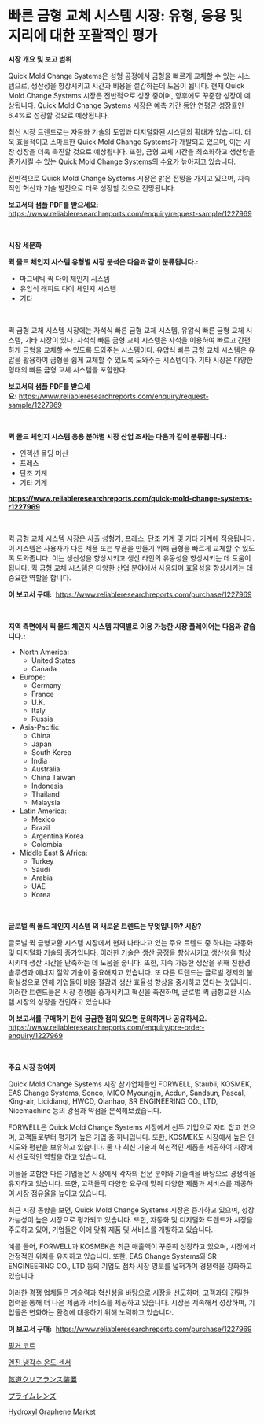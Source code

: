 <p><h1>빠른 금형 교체 시스템 시장: 유형, 응용 및 지리에 대한 포괄적인 평가</h1></p><p><strong>시장 개요 및 보고 범위</strong></p>
<p><p>Quick Mold Change Systems은 성형 공정에서 금형을 빠르게 교체할 수 있는 시스템으로, 생산성을 향상시키고 시간과 비용을 절감하는데 도움이 됩니다. 현재 Quick Mold Change Systems 시장은 전반적으로 성장 중이며, 향후에도 꾸준한 성장이 예상됩니다. Quick Mold Change Systems 시장은 예측 기간 동안 연평균 성장률인 6.4%로 성장할 것으로 예상됩니다.</p><p>최신 시장 트렌드로는 자동화 기술의 도입과 디지털화된 시스템의 확대가 있습니다. 더욱 효율적이고 스마트한 Quick Mold Change Systems가 개발되고 있으며, 이는 시장 성장을 더욱 촉진할 것으로 예상됩니다. 또한, 금형 교체 시간을 최소화하고 생산량을 증가시킬 수 있는 Quick Mold Change Systems의 수요가 높아지고 있습니다.</p><p>전반적으로 Quick Mold Change Systems 시장은 밝은 전망을 가지고 있으며, 지속적인 혁신과 기술 발전으로 더욱 성장할 것으로 전망됩니다.</p></p>
<p><strong>보고서의 샘플 PDF를 받으세요:</strong> <a href="https://www.reliableresearchreports.com/enquiry/request-sample/1227969">https://www.reliableresearchreports.com/enquiry/request-sample/1227969</a></p>
<p>&nbsp;</p>
<p><strong>시장 세분화</strong></p>
<p><strong>퀵 몰드 체인지 시스템 유형별 시장 분석은 다음과 같이 분류됩니다.:</strong></p>
<p><ul><li>마그네틱 퀵 다이 체인지 시스템</li><li>유압식 래피드 다이 체인지 시스템</li><li>기타</li></ul></p>
<p>&nbsp;</p>
<p><p>퀵 금형 교체 시스템 시장에는 자석식 빠른 금형 교체 시스템, 유압식 빠른 금형 교체 시스템, 기타 시장이 있다. 자석식 빠른 금형 교체 시스템은 자석을 이용하여 빠르고 간편하게 금형을 교체할 수 있도록 도와주는 시스템이다. 유압식 빠른 금형 교체 시스템은 유압을 활용하여 금형을 쉽게 교체할 수 있도록 도와주는 시스템이다. 기타 시장은 다양한 형태의 빠른 금형 교체 시스템을 포함한다.</p></p>
<p><strong>보고서의 샘플 PDF를 받으세요:</strong>&nbsp;<a href="https://www.reliableresearchreports.com/enquiry/request-sample/1227969">https://www.reliableresearchreports.com/enquiry/request-sample/1227969</a></p>
<p>&nbsp;</p>
<p><strong> 퀵 몰드 체인지 시스템 응용 분야별 시장 산업 조사는 다음과 같이 분류됩니다.:</strong></p>
<p><ul><li>인젝션 몰딩 머신</li><li>프레스</li><li>단조 기계</li><li>기타 기계</li></ul></p>
<p><strong><a href="https://www.reliableresearchreports.com/quick-mold-change-systems-r1227969">https://www.reliableresearchreports.com/quick-mold-change-systems-r1227969</a></strong></p>
<p>&nbsp;</p>
<p><p>퀵 금형 교체 시스템 시장은 사출 성형기, 프레스, 단조 기계 및 기타 기계에 적용됩니다. 이 시스템은 사용자가 다른 제품 또는 부품을 만들기 위해 금형을 빠르게 교체할 수 있도록 도와줍니다. 이는 생산성을 향상시키고 생산 라인의 유동성을 향상시키는 데 도움이 됩니다. 퀵 금형 교체 시스템은 다양한 산업 분야에서 사용되며 효율성을 향상시키는 데 중요한 역할을 합니다.</p></p>
<p><strong>이 보고서 구매:</strong>&nbsp; <a href="https://www.reliableresearchreports.com/purchase/1227969">https://www.reliableresearchreports.com/purchase/1227969</a></p>
<p>&nbsp;</p>
<p><strong>지역 측면에서 퀵 몰드 체인지 시스템 지역별로 이용 가능한 시장 플레이어는 다음과 같습니다.:</strong></p>
<p><ul>
    <li>
        North America:
        <ul>
            <li>United States</li>
            <li>Canada</li>
        </ul>
    </li>
    <li>
        Europe:
        <ul>
            <li>Germany</li>
            <li>France</li>
            <li>U.K.</li>
            <li>Italy</li>
            <li>Russia</li>
        </ul>
    </li>
    <li>
        Asia-Pacific:
        <ul>
            <li>China</li>
            <li>Japan</li>
            <li>South Korea</li>
            <li>India</li>
            <li>Australia</li>
            <li>China Taiwan</li>
            <li>Indonesia</li>
            <li>Thailand</li>
            <li>Malaysia</li>
        </ul>
    </li>
    <li>
        Latin America:
        <ul>
            <li>Mexico</li>
            <li>Brazil</li>
            <li>Argentina Korea</li>
            <li>Colombia</li>
        </ul>
    </li>
    <li>
        Middle East & Africa:
        <ul>
            <li>Turkey</li>
            <li>Saudi</li>
            <li>Arabia</li>
            <li>UAE</li>
            <li>Korea</li>
        </ul>
    </li>
    </ul></p>
<p>&nbsp;</p>
<p><strong>글로벌 퀵 몰드 체인지 시스템 의 새로운 트렌드는 무엇입니까? 시장?</strong></p>
<p><p>글로벌 퀵 금형교환 시스템 시장에서 현재 나타나고 있는 주요 트렌드 중 하나는 자동화 및 디지털화 기술의 증가입니다. 이러한 기술은 생산 공정을 향상시키고 생산성을 향상시키며 생산 시간을 단축하는 데 도움을 줍니다. 또한, 지속 가능한 생산을 위해 친환경 솔루션과 에너지 절약 기술이 중요해지고 있습니다. 또 다른 트렌드는 글로벌 경제의 불확실성으로 인해 기업들이 비용 절감과 생산 효율성 향상을 중시하고 있다는 것입니다. 이러한 트렌드들은 시장 경쟁을 증가시키고 혁신을 촉진하며, 글로벌 퀵 금형교환 시스템 시장의 성장을 견인하고 있습니다.</p></p>
<p><strong>이 보고서를 구매하기 전에 궁금한 점이 있으면 문의하거나 공유하세요.</strong>- <a href="https://www.reliableresearchreports.com/enquiry/pre-order-enquiry/1227969">https://www.reliableresearchreports.com/enquiry/pre-order-enquiry/1227969</a></p>
<p>&nbsp;</p>
<p><strong>주요 시장 참여자</strong></p>
<p><p>Quick Mold Change Systems 시장 참가업체들인 FORWELL, Staubli, KOSMEK, EAS Change Systems, Sonco, MICO Myoungjin, Acdun, Sandsun, Pascal, King-air, Licidianqi, HWCD, Qianhao, SR ENGINEERING CO., LTD, Nicemachine 등의 강점과 약점을 분석해보겠습니다.</p><p>FORWELL은 Quick Mold Change Systems 시장에서 선두 기업으로 자리 잡고 있으며, 고객들로부터 평가가 높은 기업 중 하나입니다. 또한, KOSMEK도 시장에서 높은 인지도와 평판을 보유하고 있습니다. 둘 다 최신 기술과 혁신적인 제품을 제공하여 시장에서 선도적인 역할을 하고 있습니다.</p><p>이들을 포함한 다른 기업들은 시장에서 각자의 전문 분야와 기술력을 바탕으로 경쟁력을 유지하고 있습니다. 또한, 고객들의 다양한 요구에 맞춰 다양한 제품과 서비스를 제공하여 시장 점유율을 높이고 있습니다.</p><p>최근 시장 동향을 보면, Quick Mold Change Systems 시장은 증가하고 있으며, 성장 가능성이 높은 시장으로 평가되고 있습니다. 또한, 자동화 및 디지털화 트렌드가 시장을 주도하고 있어, 기업들은 이에 맞춰 제품 및 서비스를 개발하고 있습니다.</p><p>예를 들어, FORWELL과 KOSMEK은 최근 매출액이 꾸준히 성장하고 있으며, 시장에서 안정적인 위치를 유지하고 있습니다. 또한, EAS Change Systems와 SR ENGINEERING CO., LTD 등의 기업도 점차 시장 영토를 넓혀가며 경쟁력을 강화하고 있습니다.</p><p>이러한 경쟁 업체들은 기술력과 혁신성을 바탕으로 시장을 선도하며, 고객과의 긴밀한 협력을 통해 더 나은 제품과 서비스를 제공하고 있습니다. 시장은 계속해서 성장하며, 기업들은 변화하는 환경에 대응하기 위해 노력하고 있습니다.</p></p>
<p><strong>이 보고서 구매:</strong>&nbsp;&nbsp;<a href="https://www.reliableresearchreports.com/purchase/1227969">https://www.reliableresearchreports.com/purchase/1227969</a></p>
<p><p><a href="https://medium.com/@heisenberg6587768/%EC%86%90%EA%B0%80%EB%9D%BD%EC%BD%94%ED%8A%B8-%EC%8B%9C%EC%9E%A5-2031%EB%85%84%EA%B9%8C%EC%A7%80%EC%9D%98-%ED%8A%B8%EB%A0%8C%EB%93%9C-%EC%98%88%EC%B8%A1-%EB%B0%8F-%EA%B2%BD%EC%9F%81-%EB%B6%84%EC%84%9D-93c75ad15c60">핑거 코트</a></p><p><a href="https://medium.com/@duculucescu2022/the-translation-of-the-sentence-into-korean-is-quot-quot-%EC%97%94%EC%A7%84-%EB%83%89%EA%B0%81%EC%88%98-%EC%98%A8%EB%8F%84-%EC%84%BC%EC%84%9C-%EC%8B%9C%EC%9E%A5-%EA%B7%9C%EB%AA%A8%EB%8A%94-%EA%B8%80%EB%A1%9C%EB%B2%8C-%EC%82%B0%EC%97%85%EC%97%90%EC%84%9C-%EA%B0%80%EC%9E%A5-%EC%A2%8B%EC%9D%80-%EB%A7%88%EC%BC%80%ED%8C%85-808d90b9f988">엔진 냉각수 온도 센서</a></p><p><a href="https://medium.com/@englandlifestyle_22171/%E3%82%A8%E3%82%A2%E3%82%A6%E3%82%A7%E3%82%A4%E3%82%AF%E3%83%AA%E3%82%A2%E3%83%A9%E3%83%B3%E3%82%B9%E3%83%87%E3%83%90%E3%82%A4%E3%82%B9%E5%B8%82%E5%A0%B4%E3%81%AF%E5%B8%82%E5%A0%B4%E3%82%B7%E3%82%A7%E3%82%A2-%E3%82%B5%E3%82%A4%E3%82%BA-2031%E5%B9%B4%E3%81%BE%E3%81%A7%E3%81%AE%E4%BA%88%E6%B8%AC%E3%82%92%E9%87%8D%E7%82%B9%E3%81%AB%E3%81%97%E3%81%A6%E3%81%84%E3%81%BE%E3%81%99-b5c2a1b8962a">気道クリアランス装置</a></p><p><a href="https://medium.com/@austinallan03/%E3%83%97%E3%83%A9%E3%82%A4%E3%83%A0%E3%83%AC%E3%83%B3%E3%82%BA%E5%B8%82%E5%A0%B4%E3%81%AE%E5%88%86%E6%9E%90-%E3%82%B0%E3%83%AD%E3%83%BC%E3%83%90%E3%83%AB%E7%94%A3%E6%A5%AD%E3%81%AE%E8%A6%96%E7%82%B9%E3%81%A8%E4%BA%88%E6%B8%AC-2024%E5%B9%B4%E3%81%8B%E3%82%892031%E5%B9%B4-f24e3cc818a4">プライムレンズ</a></p><p><a href="https://www.linkedin.com/pulse/hydroxyl-graphene-market-growth-trends-covid-19-impact-forecasts-mwznc?trackingId=saoBU9XSP3rZv5FLuY1U0A%3D%3D">Hydroxyl Graphene Market</a></p></p>